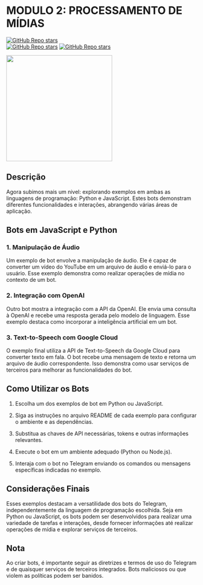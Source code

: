 # MODULO 2: PROCESSAMENTO DE MÍDIAS

[![GitHub Repo stars](https://img.shields.io/badge/VILHALVA-GITHUB-03A9F4?logo=github)](https://github.com/VILHALVA) <br>
[![GitHub Repo stars](https://img.shields.io/badge/CURSO%20DE-PYTHON-03A9F4?logo=github)](https://github.com/VILHALVA/CURSO-DE-PYTHON)
[![GitHub Repo stars](https://img.shields.io/badge/CURSO%20DE-JAVASCRIPT-03A9F4?logo=github)](https://github.com/VILHALVA/CURSO-DE-JAVASCRIPT)

<img src="https://psverso.com.br/wp-content/uploads/2021/08/musibeth-bot-discord.png" width="280"> <br>

## Descrição
Agora subimos mais um nivel: explorando exemplos em ambas as linguagens de programação: Python e JavaScript. Estes bots demonstram diferentes funcionalidades e interações, abrangendo várias áreas de aplicação.

## Bots em JavaScript e Python
### 1. Manipulação de Áudio
Um exemplo de bot envolve a manipulação de áudio. Ele é capaz de converter um vídeo do YouTube em um arquivo de áudio e enviá-lo para o usuário. Esse exemplo demonstra como realizar operações de mídia no contexto de um bot.

### 2. Integração com OpenAI
Outro bot mostra a integração com a API da OpenAI. Ele envia uma consulta à OpenAI e recebe uma resposta gerada pelo modelo de linguagem. Esse exemplo destaca como incorporar a inteligência artificial em um bot.

### 3. Text-to-Speech com Google Cloud
O exemplo final utiliza a API de Text-to-Speech da Google Cloud para converter texto em fala. O bot recebe uma mensagem de texto e retorna um arquivo de áudio correspondente. Isso demonstra como usar serviços de terceiros para melhorar as funcionalidades do bot.

## Como Utilizar os Bots
1. Escolha um dos exemplos de bot em Python ou JavaScript.

2. Siga as instruções no arquivo README de cada exemplo para configurar o ambiente e as dependências.

3. Substitua as chaves de API necessárias, tokens e outras informações relevantes.

4. Execute o bot em um ambiente adequado (Python ou Node.js).

5. Interaja com o bot no Telegram enviando os comandos ou mensagens específicas indicadas no exemplo.

## Considerações Finais
Esses exemplos destacam a versatilidade dos bots do Telegram, independentemente da linguagem de programação escolhida. Seja em Python ou JavaScript, os bots podem ser desenvolvidos para realizar uma variedade de tarefas e interações, desde fornecer informações até realizar operações de mídia e explorar serviços de terceiros.

## Nota
Ao criar bots, é importante seguir as diretrizes e termos de uso do Telegram e de quaisquer serviços de terceiros integrados. Bots maliciosos ou que violem as políticas podem ser banidos.
